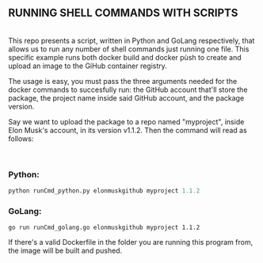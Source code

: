 ## RUNNING SHELL COMMANDS WITH SCRIPTS
<br>
This repo presents a script, written in Python and GoLang respectively, that allows us to run any number of shell commands just running one file. This specific example runs both docker build and docker pùsh to create and upload an image to the GiHub container registry. 

<br>

The usage is easy, you must pass the three arguments needed for the docker commands to succesfully run: the GitHub account that'll store the package, the project name inside said GitHub account, and the package version.

Say we want to upload the package to a repo named "myproject", inside Elon Musk's account, in its version v1.1.2. Then the command will read as follows:

<br>


### Python:

```python
python runCmd_python.py elonmuskgithub myproject 1.1.2
```

### GoLang:

```golang
go run runCmd_golang.go elonmuskgithub myproject 1.1.2
```

If there's a valid Dockerfile in the folder you are running this program from, the image will be built and pushed.